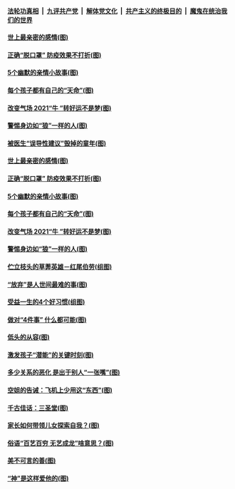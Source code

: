 

####  [法轮功真相](../../../../basic/blob/master/README.md?t=01251931) &nbsp;|&nbsp; [九评共产党](../../../../9ping.md/blob/master/README.md?t=01251931) &nbsp;|&nbsp; [解体党文化](../../../../jtdwh.md/blob/master/README.md?t=01251931)  &nbsp;|&nbsp; [共产主义的终极目的](../../../../gczydzjmd.md/blob/master/README.md?t=01251931) &nbsp;|&nbsp; [魔鬼在统治我们的世界](../../../../mgztzwmdsj.md/blob/master/README.md?t=01251931) 

#### [世上最亲密的感情(图)](../pages/p8/960016.md?t=01251931) 

#### [正确“脱口罩” 防疫效果不打折(图)](../pages/p8/960185.md?t=01251931) 

#### [5个幽默的亲情小故事(图)](../pages/p8/959913.md?t=01251931) 

#### [每个孩子都有自己的“天命”(图)](../pages/p8/960190.md?t=01251931) 

#### [改变气场 2021“牛 ”转好运不是梦(图)](../pages/p8/960128.md?t=01251931) 

#### [警惕身边如“狼”一样的人(图)](../pages/p8/959657.md?t=01251931) 

#### [被医生“误导性建议”毁掉的童年(图)](../pages/p8/960088.md?t=01251931) 

#### [世上最亲密的感情(图)](../pages/p8/960016.md?t=01251931) 

#### [正确“脱口罩” 防疫效果不打折(图)](../pages/p8/960185.md?t=01251931) 

#### [5个幽默的亲情小故事(图)](../pages/p8/959913.md?t=01251931) 

#### [每个孩子都有自己的“天命”(图)](../pages/p8/960190.md?t=01251931) 

#### [改变气场 2021“牛 ”转好运不是梦(图)](../pages/p8/960128.md?t=01251931) 

#### [警惕身边如“狼”一样的人(图)](../pages/p8/959657.md?t=01251931) 

#### [伫立枝头的草莾英雄－红尾伯劳(组图)](../pages/p8/960084.md?t=01251931) 

#### [“放弃”是人世间最难的事(图)](../pages/p8/960081.md?t=01251931) 

#### [受益一生的4个好习惯(组图)](../pages/p8/960051.md?t=01251931) 

#### [做对“4件事” 什么都可能(图)](../pages/p8/960014.md?t=01251931) 

#### [低头的从容(图)](../pages/p8/959909.md?t=01251931) 

#### [激发孩子“潜能”的关键时刻(图)](../pages/p8/959981.md?t=01251931) 

#### [多少关系的恶化 是出于别人“一张嘴”(图)](../pages/p8/959945.md?t=01251931) 

#### [空姐的告诫：飞机上少用这“东西”(图)](../pages/p8/959958.md?t=01251931) 

#### [千古佳话：三圣堂(图)](../pages/p8/959671.md?t=01251931) 

#### [家长如何带领儿女探索自我？(图)](../pages/p8/959853.md?t=01251931) 

#### [俗语“百艺百穷 无艺成龙”啥意思？(图)](../pages/p8/959653.md?t=01251931) 

#### [美不可言的善(图)](../pages/p8/959667.md?t=01251931) 

#### [“神”是这样爱他的(图)](../pages/p8/959650.md?t=01251931) 

